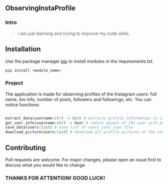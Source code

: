 ## ObservingInstaProfile

 ### Intro
> I am just learning and trying to improve my code skills.

## Installation
Use the package manager [pip](https://pip.pypa.io/en/stable/) to install modules in the requirements.txt.

```bash
pip install <module_name>
```

### Project
The application is made for observing profiles of the Instagram users: full name, bio info, number of posts, followers and followings, etc.
You can notice functions:

```python

extract_data(username:str) -> dict # extracts profile information in json format via username
get_user_info(username:str) -> User # return object of the user with profile information
save_data(users:list) # save list of users into json file
download_picture(users:list) # doamload all profile pictures of the users from the provided list
```

## Contributing
Pull requests are welcome. For major changes, please open an issue first to discuss what you would like to change.

### THANKS FOR ATTENTION! GOOD LUCK!
